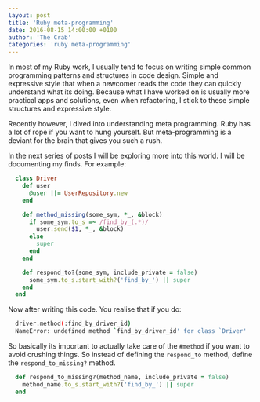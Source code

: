 ```yaml
---
layout: post
title: 'Ruby meta-programming'
date: 2016-08-15 14:00:00 +0100
author: 'The Crab'
categories: 'ruby meta-programming'
---
```

In most of my Ruby work, I usually tend to focus on writing simple common programming patterns and structures in code design. Simple and expressive style that when a newcomer reads the code they can quickly understand what its doing. Because what I have worked on is usually more practical apps and solutions, even when refactoring, I stick to these simple structures and expressive style.

Recently however, I dived into understanding meta programming. Ruby has a lot of rope if you want to hung yourself. But meta-programming is a deviant for the brain that gives you such a rush.

In the next series of posts I will be exploring more into this world. I will be documenting my finds. For example:

```rb
  class Driver
    def user
      @user ||= UserRepository.new
    end

    def method_missing(some_sym, *_, &block)
      if some_sym.to_s =~ /find_by_(.*)/
        user.send($1, *_, &block)
      else
        super
      end
    end

    def respond_to?(some_sym, include_private = false)
      some_sym.to_s.start_with?('find_by_') || super
    end
  end
```

Now after writing this code. You realise that if you do:

```bash
  driver.method(:find_by_driver_id)
  NameError: undefined method `find_by_driver_id' for class `Driver'
```

So basically its important to actually take care of the `#method` if you want to avoid crushing things. So instead of defining the `respond_to` method, define the `respond_to_missing?` method.

```rb
  def respond_to_missing?(method_name, include_private = false)
    method_name.to_s.start_with?('find_by_') || super
  end
```
